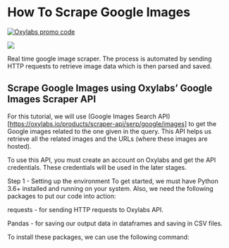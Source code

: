# How To Scrape Google Images

[![Oxylabs promo code](https://user-images.githubusercontent.com/129506779/250792357-8289e25e-9c36-4dc0-a5e2-2706db797bb5.png)](https://oxylabs.go2cloud.org/aff_c?offer_id=7&aff_id=877&url_id=112)

[![](https://dcbadge.vercel.app/api/server/eWsVUJrnG5)](https://discord.gg/GbxmdGhZjq)

Real time google image scraper. The process is automated by sending HTTP requests to retrieve image data which is then parsed and saved. 

## Scrape Google Images using Oxylabs’ Google Images Scraper API


For this tutorial, we will use (Google Images Search API)[https://oxylabs.io/products/scraper-api/serp/google/images] to get the Google images related to the one given in the query. This API helps us retrieve all the related images and the URLs (where these images are hosted).  

To use this API, you must create an account on Oxylabs and get the API credentials. These credentials will be used in the later stages.

Step 1 - Setting up the environment
To get started, we must have Python 3.6+ installed and running on your system. Also, we need the following packages to put our code into action:

requests - for sending HTTP requests to Oxylabs API.

Pandas - for saving our output data in dataframes and saving in CSV files. 

To install these packages, we can use the following command:
